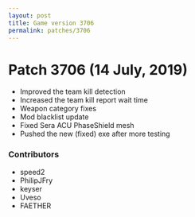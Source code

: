 ```yaml
---
layout: post
title: Game version 3706
permalink: patches/3706
---
```


# Patch 3706 (14 July, 2019)

- Improved the team kill detection
- Increased the team kill report wait time
- Weapon category fixes
- Mod blacklist update
- Fixed Sera ACU PhaseShield mesh
- Pushed the new (fixed) exe after more testing

### Contributors

- speed2
- PhilipJFry
- keyser
- Uveso
- FAETHER
